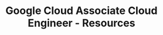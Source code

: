 ---
layout: resources
title: Google Cloud Associate Cloud Engineer - Resources
resources:
  - title: Download PDF - Slides
    description: Download the slides and have them ready.
    url: 'https://in28minutes.com/downloads/09-google-certified-associate-cloud-engineer/CoursePresentation-GoogleCertifiedAssociateCloudEngineer.pdf'
  - title: Download Code Examples
    description: Download and have this ready. We will use the code examples during the course.
    url: 'https://in28minutes.com/downloads/09-google-certified-associate-cloud-engineer/course-downloads.zip'
  - title: LinkedIn Newsletter
    description: Read in28minutes Newsletter. Published on LinkedIn.
    icon: lni-linkedin
    url: 'https://www.linkedin.com/newsletters/6978624731038023681/'
---